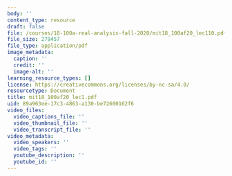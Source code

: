 ```yaml
---
body: ''
content_type: resource
draft: false
file: /courses/18-100a-real-analysis-fall-2020/mit18_100af20_lec110.pdf
file_size: 278457
file_type: application/pdf
image_metadata:
  caption: ''
  credit: ''
  image-alt: ''
learning_resource_types: []
license: https://creativecommons.org/licenses/by-nc-sa/4.0/
resourcetype: Document
title: mit18_100af20_lec1.pdf
uid: 89a963ee-17c3-4863-a130-be72600162f6
video_files:
  video_captions_file: ''
  video_thumbnail_file: ''
  video_transcript_file: ''
video_metadata:
  video_speakers: ''
  video_tags: ''
  youtube_description: ''
  youtube_id: ''
---
```

